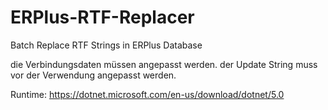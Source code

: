 # ERPlus-RTF-Replacer
Batch Replace RTF Strings in ERPlus Database

die Verbindungsdaten müssen angepasst werden.
der Update String muss vor der Verwendung angepasst werden.

Runtime:
https://dotnet.microsoft.com/en-us/download/dotnet/5.0

